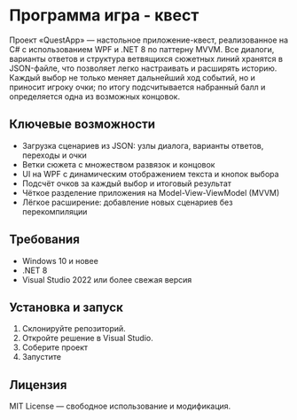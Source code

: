 # Программа игра - квест
Проект «QuestApp» — настольное приложение-квест, реализованное на C# с использованием WPF и .NET 8 по паттерну MVVM. Все диалоги, варианты ответов и структура ветвящихся сюжетных линий хранятся в JSON-файле, что позволяет легко настраивать и расширять историю. Каждый выбор не только меняет дальнейший ход событий, но и приносит игроку очки; по итогу подсчитывается набранный балл и определяется одна из возможных концовок.

## Ключевые возможности  
- Загрузка сценариев из JSON: узлы диалога, варианты ответов, переходы и очки  
- Ветки сюжета с множеством развязок и концовок  
- UI на WPF с динамическим отображением текста и кнопок выбора  
- Подсчёт очков за каждый выбор и итоговый результат  
- Чёткое разделение приложения на Model-View-ViewModel (MVVM)  
- Лёгкое расширение: добавление новых сценариев без перекомпиляции

## Требования  
- Windows 10 и новее
- .NET 8
- Visual Studio 2022 или более свежая версия

## Установка и запуск
1. Склонируйте репозиторий.
2. Откройте решение в Visual Studio.
3. Соберите проект
4. Запустите

## Лицензия  
MIT License — свободное использование и модификация.
